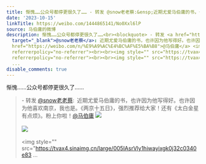 ```yaml
---
title: 惭愧……公众号都停更很久了…… - 转发 @snow老老蔡:&ensp;近期尤爱马伯庸的书，也许因为他写得好。也许因为他喜欢南京，我也是。《两京十五日》，强烈推荐给大...
date: '2023-10-15'
linkTitle: https://weibo.com/1444865141/No0Xxl6lP
source: 马伯庸的微博
description: 惭愧……公众号都停更很久了……<br><blockquote> - 转发 <a href="https://weibo.com/5239512115"
  target="_blank">@snow老老蔡</a>: 近期尤爱马伯庸的书，也许因为他写得好。也许因为他喜欢南京，我也是。《两京十五日》，强烈推荐给大家！还有《太白金星有点烦》。粉上你啦！<a
  href="https://weibo.com/n/%E9%A9%AC%E4%BC%AF%E5%BA%B8">@马伯庸</a> <img style="" src="https://tvax2.sinaimg.cn/large/005IAsrVly1hiway5v6upj32c03401l0.jpg"
  referrerpolicy="no-referrer"><br><br><img style="" src="https://tvax4.sinaimg.cn/large/005IAsrVly1hiwaybb6cwj32c0340b2b.jpg"
  referrerpolicy="no-referrer"><br><br><img style="" src="https://tvax4.sinaimg.cn/large/005IAsrVly1hiwayixgk0j32c0340e83
  ...
disable_comments: true
---
```

惭愧……公众号都停更很久了……<br><blockquote> - 转发 <a href="https://weibo.com/5239512115" target="_blank">@snow老老蔡</a>: 近期尤爱马伯庸的书，也许因为他写得好。也许因为他喜欢南京，我也是。《两京十五日》，强烈推荐给大家！还有《太白金星有点烦》。粉上你啦！<a href="https://weibo.com/n/%E9%A9%AC%E4%BC%AF%E5%BA%B8">@马伯庸</a> <img style="" src="https://tvax2.sinaimg.cn/large/005IAsrVly1hiway5v6upj32c03401l0.jpg" referrerpolicy="no-referrer"><br><br><img style="" src="https://tvax4.sinaimg.cn/large/005IAsrVly1hiwaybb6cwj32c0340b2b.jpg" referrerpolicy="no-referrer"><br><br><img style="" src="https://tvax4.sinaimg.cn/large/005IAsrVly1hiwayixgk0j32c0340e83 ...